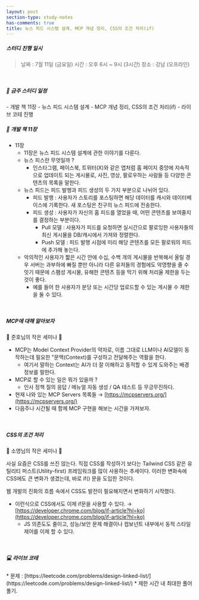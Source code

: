```yaml
---
layout: post
section-type: study-notes
has-comments: true
title: 뉴스 피드 시스템 설계, MCP 개념 정리, CSS의 조건 처리(if)
---
```


<h5> 스터디 진행 일시</h5>
<blockquote>날짜 : 7월 11일 (금요일)    
시간 : 오후 6시 ~ 9시 (3시간)   
장소 : 강남 (오프라인)
</blockquote>

<br>

<h5> 🔧 금주 스터디 일정 </h5>
- 개발 책 11장 - 뉴스 피드 시스템 설계
- MCP 개념 정리, CSS의 조건 처리(if) 
- 라이브 코테 진행 

<br>

<h5> 📖 개발 책 11장  </h5>  

* 11장 
    - 11장은 뉴스 피드 시스템 설계에 관한 이야기를 다룬다.
    - 뉴스 피스란 무엇일까 ?
        - 인스타그램, 페이스북, 트위터(X)와 같은 앱처럼 홈 페이지 중앙에 지속적으로 업데이트 되는 게시물로, 사진, 영상, 팔로우하는 사람들 등 다양한 콘텐츠의 목록을 말한다.
    - 뉴스 피드는 피드 발행과 피드 생성의 두 가지 부분으로 나뉘어 있다. 
        - 피드 발행 : 사용자가 스토리를 포스팅하면 해당 데이터를 캐시와 데이터베이스에 기록한다. 새 포스팅은 친구의 뉴스 피드에 전송한다. 
        - 피드 생성 : 사용자가 자신의 홈 피드를 열었을 때, 어떤 콘텐츠를 보여줄지를 결정하는 부분이다. 
            - Pull 모델 : 사용자가 피드를 요청하면 실시간으로 팔로잉한 사용자들의 최신 게시물을 DB/캐시에서 가져와 정렬한다.
            - Push 모델 : 피드 발행 시점에 미리 해당 콘텐츠를 모든 팔로워의 피드에 추가해 놓는다.
    - 악의적인 사용자가 짧은 시간 안에 수십, 수백 개의 게시물을 반복해서 올릴 경우 서버는 과부하에 빠질 뿐만 아니라 다른 유저들의 경험에도 악영향을 줄 수 잇기 때문에 스팸성 게시물, 유해한 콘텐츠 등을 막기 위해 처리율 제한을 두는 것이 좋다.
        - 예를 들어 한 사용자가 분당 또는 시간당 업로드할 수 있는 게시물 수 제한을 둘 수 있다.

<br>  

<h5> MCP에 대해 알아보자  </h5>   
🙌 준호님의 작은 세미나 🙌

* MCP는 Model Context Provider의 약자로, 이름 그대로 LLM이나 AI모델이 동작하는데 필요한 "문맥(Context)를 구성하고 전달해주는 역활을 한다.  
    * 여기서 말하는 Context는 AI가 더 잘 이해하고 동적할 수 있게 도와주는 배경 정보를 말한다. 
* MCP로 할 수 있는 일은 뭐가 있을까 ?
    * 인사 정책 질의 응답 / 메뉴얼 자동 생성 / QA 테스트 등 무긍무진하다. 
* 현재 나와 있는 MCP Servers 목록들 → [https://mcpservers.org/](https://mcpservers.org/)
* 다음주나 시간될 때 함께 MCP 구현을 해보는 시간을 가져보자.

<br>  


<h5> CSS의 조건 처리</h5>   
🙌 소영님의 작은 세미나 🙌

사실 요즘은 CSS를 쓰진 않는다. 직접 CSS를 작성하기 보다는 Tailwind CSS 같은 유틸리티 퍼스트(Utility-first) 프레임워크를 많이 사용하는 추세이다. 이러한 변화속에 CSS에도 큰 변화가 생겼는데, 바로 if() 문을 도입한 것이다. 

웹 개발의 진화의 흐름 속에서 CSS도 발전이 필요해지면서 변화하기 시작했다.  

* 이런식으로 CSS에서도 이제 if문을 사용할 수 있다. → [https://developer.chrome.com/blog/if-article?hl=ko](https://developer.chrome.com/blog/if-article?hl=ko)
    * JS 의존도도 줄이고, 성능/보안 문제 해결이나 컴보넌트 내부에서 동적 스타일 제어를 이제 할 수 있다. 


<br>  

<h5> 💻 라이브 코테 </h5>  
* 문제 : [https://leetcode.com/problems/design-linked-list/](https://leetcode.com/problems/design-linked-list/)
    * 제한 시간 내 최대한 풀어풀기.

<br>
